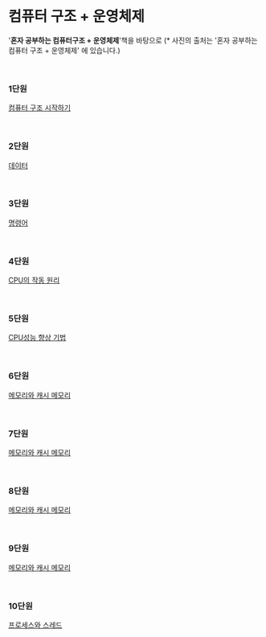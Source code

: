 # 컴퓨터 구조 + 운영체제
'**혼자 공부하는 컴퓨터구조 + 운영체제**'책을 바탕으로
(* 사진의 출처는 '혼자 공부하는 컴퓨터 구조 + 운영체제' 에 있습니다.)

<br>

### 1단원
[컴퓨터 구조 시작하기](./%EC%BB%B4%ED%93%A8%ED%84%B0%20%EA%B5%AC%EC%A1%B0%20and%20%EC%9A%B4%EC%98%81%EC%B2%B4%EC%A0%9C/Unit_1.md)

<br>

### 2단원
[데이터](./%EC%BB%B4%ED%93%A8%ED%84%B0%20%EA%B5%AC%EC%A1%B0%20and%20%EC%9A%B4%EC%98%81%EC%B2%B4%EC%A0%9C/Unit_2.md)

<br>

### 3단원
[명령어](./컴퓨터%20구조%20and%20운영체제/Unit_3.md)

<br>

### 4단원
[CPU의 작동 원리](./컴퓨터%20구조%20and%20운영체제/Unit_4.md)

<br>

### 5단원
[CPU성능 향상 기법](./컴퓨터%20구조%20and%20운영체제/Unit_5.md)

<br>

### 6단원
[메모리와 캐시 메모리](./컴퓨터%20구조%20and%20운영체제/Unit_6.md)

<br>

### 7단원
[메모리와 캐시 메모리](./컴퓨터%20구조%20and%20운영체제/Unit_7.md)

<br>

### 8단원
[메모리와 캐시 메모리](./컴퓨터%20구조%20and%20운영체제/Unit_8.md)

<br>

### 9단원
[메모리와 캐시 메모리](./컴퓨터%20구조%20and%20운영체제/Unit_9.md)

<br>

### 10단원
[프로세스와 스레드](./컴퓨터%20구조%20and%20운영체제/Unit_10.md)